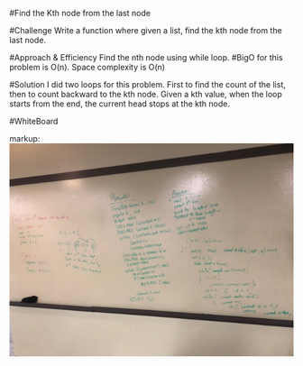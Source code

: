 
#Find the Kth node from the last node

#Challenge
Write a function where given a list, find the kth node from the last node.

#Approach & Efficiency
Find the nth node using while loop. 
#BigO for this problem is O(n).
Space complexity is O(n)

#Solution
I did two loops for this problem. First to find the count of the list, then to count backward to the kth node. Given a kth value, when the loop starts from the end, the current head stops at the kth node. 




#WhiteBoard

markup: ![whiteboard kthnode](/Assets/KthNode.jpg)
